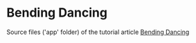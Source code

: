 # Bending Dancing

Source files ('app' folder) of the tutorial article [Bending Dancing](https://fabiofranchino.com/blog/bending-dancing/)
